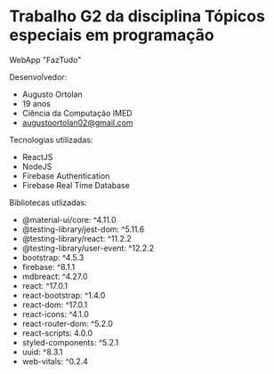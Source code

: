 # Trabalho G2 da disciplina Tópicos especiais em programação

WebApp "FazTudo"

Desenvolvedor: 
* Augusto Ortolan
* 19 anos
* Ciência da Computação IMED
* augustoortolan02@gmail.com



Tecnologias utilizadas:
* ReactJS
* NodeJS
* Firebase Authentication
* Firebase Real Time Database


Bibliotecas utlizadas:
* @material-ui/core: ^4.11.0
* @testing-library/jest-dom: ^5.11.6
* @testing-library/react: ^11.2.2
* @testing-library/user-event: ^12.2.2
* bootstrap: ^4.5.3
* firebase: ^8.1.1
* mdbreact: ^4.27.0
* react: ^17.0.1
* react-bootstrap: ^1.4.0
* react-dom: ^17.0.1
* react-icons: ^4.1.0
* react-router-dom: ^5.2.0
* react-scripts: 4.0.0
* styled-components: ^5.2.1
* uuid: ^8.3.1
* web-vitals: ^0.2.4
